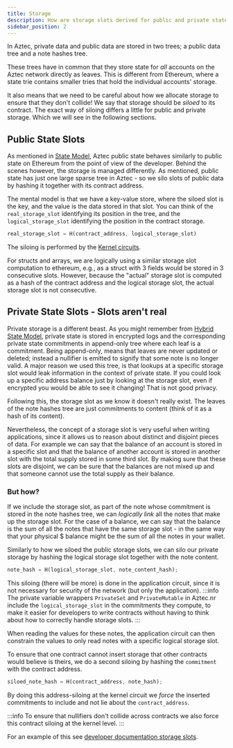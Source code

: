 ```yaml
---
title: Storage
description: How are storage slots derived for public and private state
sidebar_position: 2
---
```


In Aztec, private data and public data are stored in two trees; a public data tree and a note hashes tree.

These trees have in common that they store state for _all_ accounts on the Aztec network directly as leaves. This is different from Ethereum, where a state trie contains smaller tries that hold the individual accounts' storage.

It also means that we need to be careful about how we allocate storage to ensure that they don't collide! We say that storage should be _siloed_ to its contract. The exact way of siloing differs a little for public and private storage. Which we will see in the following sections.

## Public State Slots

As mentioned in [State Model](/aztec/concepts/state_model/index.md), Aztec public state behaves similarly to public state on Ethereum from the point of view of the developer. Behind the scenes however, the storage is managed differently. As mentioned, public state has just one large sparse tree in Aztec - so we silo slots of public data by hashing it together with its contract address.

The mental model is that we have a key-value store, where the siloed slot is the key, and the value is the data stored in that slot. You can think of the `real_storage_slot` identifying its position in the tree, and the `logical_storage_slot` identifying the position in the contract storage.

```rust
real_storage_slot = H(contract_address, logical_storage_slot)
```

The siloing is performed by the [Kernel circuits](/aztec/concepts/circuits).

For structs and arrays, we are logically using a similar storage slot computation to ethereum, e.g., as a struct with 3 fields would be stored in 3 consecutive slots. However, because the "actual" storage slot is computed as a hash of the contract address and the logical storage slot, the actual storage slot is not consecutive.

## Private State Slots - Slots aren't real

Private storage is a different beast. As you might remember from [Hybrid State Model](/aztec/concepts/state_model/index.md), private state is stored in encrypted logs and the corresponding private state commitments in append-only tree where each leaf is a commitment. Being append-only, means that leaves are never updated or deleted; instead a nullifier is emitted to signify that some note is no longer valid. A major reason we used this tree, is that lookups at a specific storage slot would leak information in the context of private state. If you could look up a specific address balance just by looking at the storage slot, even if encrypted you would be able to see it changing! That is not good privacy.

Following this, the storage slot as we know it doesn't really exist. The leaves of the note hashes tree are just commitments to content (think of it as a hash of its content).

Nevertheless, the concept of a storage slot is very useful when writing applications, since it allows us to reason about distinct and disjoint pieces of data. For example we can say that the balance of an account is stored in a specific slot and that the balance of another account is stored in another slot with the total supply stored in some third slot. By making sure that these slots are disjoint, we can be sure that the balances are not mixed up and that someone cannot use the total supply as their balance.

### But how?

If we include the storage slot, as part of the note whose commitment is stored in the note hashes tree, we can _logically link_ all the notes that make up the storage slot. For the case of a balance, we can say that the balance is the sum of all the notes that have the same storage slot - in the same way that your physical \$ balance might be the sum of all the notes in your wallet.

Similarly to how we siloed the public storage slots, we can silo our private storage by hashing the logical storage slot together with the note content.

```rust
note_hash = H(logical_storage_slot, note_content_hash);
```

This siloing (there will be more) is done in the application circuit, since it is not necessary for security of the network (but only the application).
:::info
The private variable wrappers `PrivateSet` and `PrivateMutable` in Aztec.nr include the `logical_storage_slot` in the commitments they compute, to make it easier for developers to write contracts without having to think about how to correctly handle storage slots.
:::

When reading the values for these notes, the application circuit can then constrain the values to only read notes with a specific logical storage slot.

To ensure that one contract cannot insert storage that other contracts would believe is theirs, we do a second siloing by hashing the `commitment` with the contract address.

```rust
siloed_note_hash = H(contract_address, note_hash);
```

By doing this address-siloing at the kernel circuit we _force_ the inserted commitments to include and not lie about the `contract_address`.

:::info
To ensure that nullifiers don't collide across contracts we also force this contract siloing at the kernel level.
:::

For an example of this see [developer documentation storage slots](/aztec/concepts/storage/index.md).
